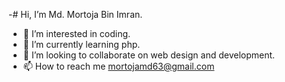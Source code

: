 -# Hi, I’m Md. Mortoja Bin Imran.
- 👀 I’m interested in coding.
- 🌱 I’m currently learning php.
- 💞️ I’m looking to collaborate on web design and development.
- 📫 How to reach me mortojamd63@gmail.com
